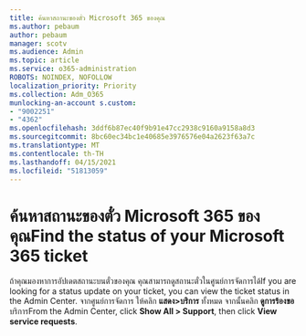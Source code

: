 ```yaml
---
title: ค้นหาสถานะของตั๋ว Microsoft 365 ของคุณ
ms.author: pebaum
author: pebaum
manager: scotv
ms.audience: Admin
ms.topic: article
ms.service: o365-administration
ROBOTS: NOINDEX, NOFOLLOW
localization_priority: Priority
ms.collection: Adm_O365
munlocking-an-account s.custom:
- "9002251"
- "4362"
ms.openlocfilehash: 3ddf6b87ec40f9b91e47cc2938c9160a9158a8d3
ms.sourcegitcommit: 8bc60ec34bc1e40685e3976576e04a2623f63a7c
ms.translationtype: MT
ms.contentlocale: th-TH
ms.lasthandoff: 04/15/2021
ms.locfileid: "51813059"
---
```

# <a name="find-the-status-of-your-microsoft-365-ticket"></a><span data-ttu-id="bd44c-102">ค้นหาสถานะของตั๋ว Microsoft 365 ของคุณ</span><span class="sxs-lookup"><span data-stu-id="bd44c-102">Find the status of your Microsoft 365 ticket</span></span>

<span data-ttu-id="bd44c-103">ถ้าคุณมองหาการอัปเดตสถานะบนตั๋วของคุณ คุณสามารถดูสถานะตั๋วในศูนย์การจัดการได้</span><span class="sxs-lookup"><span data-stu-id="bd44c-103">If you are looking for a status update on your ticket, you can view the ticket status in the Admin Center.</span></span> <span data-ttu-id="bd44c-104">จากศูนย์การจัดการ ให้คลิก **แสดง>บริการ** ทั้งหมด จากนั้นคลิก **ดูการร้องขอ** บริการ</span><span class="sxs-lookup"><span data-stu-id="bd44c-104">From the Admin Center, click **Show All > Support**, then click **View service requests**.</span></span>
